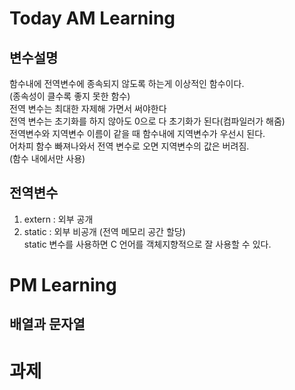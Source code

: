 # Today AM Learning

## 변수설명
함수내에 전역변수에 종속되지 않도록 하는게 이상적인 함수이다.\
(종속성이 클수록 좋지 못한 함수)\
전역 변수는 최대한 자제해 가면서 써야한다\
전역 변수는 초기화를 하지 않아도 0으로 다 초기화가 된다(컴파일러가 해줌)\
전역변수와 지역변수 이름이 같을 때 함수내에 지역변수가 우선시 된다.\
어차피 함수 빠져나와서 전역 변수로 오면 지역변수의 값은 버려짐.\
(함수 내에서만 사용)

## 전역변수
01. extern  : 외부 공개
02. static  : 외부 비공개 (전역 메모리 공간 할당)\
static 변수를 사용하면 C 언어를 객체지향적으로 잘 사용할 수 있다.

# PM Learning
## 배열과 문자열


# 과제


